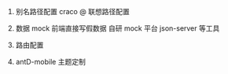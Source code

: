1. 别名路径配置 craco
   @
   联想路径配置

2. 数据 mock
   前端直接写假数据
   自研 mock 平台
   json-server 等工具

3. 路由配置

4. antD-mobile 主题定制
